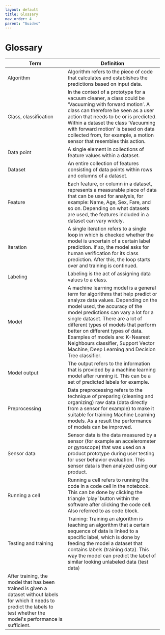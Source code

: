 ```yaml
---
layout: default
title: Glossary
nav_order: 4
parent: "Guides"
---
```


# Glossary

| **Term**  | **Definition**  |
|---|---|
| Algorithm  |Algorithm refers to the piece of code that calculates and establishes the predictions based on input data.   |  
| Class, classification  |In the context of a prototype for a vacuum cleaner, a class could be ‘Vacuuming with forward motion’. A class can therefore be seen as a user action that needs to be or is predicted. Within a dataset the class ‘Vacuuming with forward motion’ is based on data collected from, for example, a motion sensor that resembles this action.   |   
| Data point  |A single element in collections of feature values within a dataset.   | 
|Dataset |An entire collection of features consisting of data points within rows and columns of a dataset.|
|Feature|Each feature, or column in a dataset, represents a measurable piece of data that can be used for analysis, for example: Name, Age, Sex, Fare, and so on. Depending on what datasets are used, the features included in a dataset can vary widely.|
|Iteration|A single iteration refers to a single loop in which is checked whether the model is uncertain of a certain label prediction. If so, the model asks for human verification for its class prediction. After this, the loop starts over and training is continued.|
|Labeling|Labeling is the act of assigning data values to a class.|
|Model|A machine learning model is a general term for algorithms that help predict or analyze data values. Depending on the model used, the accuracy of the model predictions can vary a lot for a single dataset. There are a lot of different types of models that perform better on different types of data. Examples of models are: K-Nearest Neighbours classifier, Support Vector Machine, Deep Learning and Decision Tree classifier.|
|Model output|The output refers to the information that is provided by a machine learning model after running it. This can be a set of predicted labels for example.|
|Preprocessing|Data preprocessing refers to the technique of preparing (cleaning and organizing) raw data (data directly from a sensor for example) to make it suitable for training Machine Learning models. As a result the performance of models can be improved.|
|Sensor data|Sensor data is the data measured by a sensor (for example an accelerometer or gyroscope) that was used on a product prototype during user testing for user behavior evaluation. This sensor data is then analyzed using our product.|
|Running a cell|Running a cell refers to running the code in a code cell in the notebook. This can be done by clicking the triangle ‘play’ button within the software after clicking the code cell. Also referred to as code block.|
|Testing and training|Training: Training an algorithm is teaching an algorithm that a certain sequence of data is linked to a specific label, which is done by feeding the model a dataset that contains labels (training data). This way the model can predict the label of similar looking unlabeled data (test data)
After training, the model that has been trained is given a dataset without labels for which it needs to predict the labels to test whether the model's performance is sufficient.|
